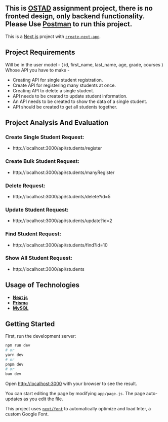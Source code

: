 ## This is [OSTAD](ostad.app) assignment project, there is no fronted design, only backend functionality. Please Use [Postman](https://www.postman.com/) to run this project.
This is a [Next.js](https://nextjs.org/) project with [`create-next-app`](https://github.com/vercel/next.js/tree/canary/packages/create-next-app).


## Project Requirements
Will be in the user model - ( id, first_name, last_name, age, grade, courses )
Whose API you have to make -
- Creating API for single student registration.
- Create API for registering many students at once.
- Creating API to delete a single student.
- API needs to be created to update student information.
- An API needs to be created to show the data of a single student.
- API should be created to get all students together.

## Project Analysis And Evaluation

### Create Single Student Request:
-  http://localhost:3000/api/students/register

### Create Bulk Student Request:
-  http://localhost:3000/api/students/manyRegister

### Delete Request:
-  http://localhost:3000/api/students/delete?id=5

### Update Student Request:
-  http://localhost:3000/api/students/update?id=2

### Find Student Request:
- http://localhost:3000/api/students/find?id=10

### Show All Student Request:
-  http://localhost:3000/api/students




## Usage of Technologies
- [**Next js**]()
- [**Prisma**]()
- [**MySQL**]()























## Getting Started

First, run the development server:

```bash
npm run dev
# or
yarn dev
# or
pnpm dev
# or
bun dev
```

Open [http://localhost:3000](http://localhost:3000) with your browser to see the result.

You can start editing the page by modifying `app/page.js`. The page auto-updates as you edit the file.

This project uses [`next/font`](https://nextjs.org/docs/basic-features/font-optimization) to automatically optimize and load Inter, a custom Google Font.
